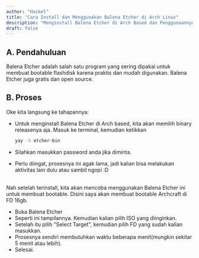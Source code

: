 ```yaml
---
author: "Haikel"
title: "Cara Install dan Menggunakan Balena Etcher di Arch Linux"
description: "Menginstall Balena Etcher di Arch Based dan Penggunaannya"
draft: false
---
```


[](./thumbnail.png)

## A. Pendahuluan

Balena Etcher adalah salah satu program yang sering dipakai untuk membuat bootable flashdisk karena praktis dan mudah digunakan. Balena Etcher juga gratis dan open source. 

## B. Proses

Oke kita langsung ke tahapannya:

- Untuk menginstall Balena Etcher di Arch based, kita akan memilih binary releasenya aja. Masuk ke terminal, kemudian ketikkan 
  
  ```sh 
  yay -S etcher-bin
  ``` 

- Silahkan masukkan password anda jika diminta. 

- Perlu diingat, prosesnya ini agak lama, jadi kalian bisa melakukan aktivitas lain dulu atau sambil ngopi :D
<br>
Nah setelah terinstall, kita akan mencoba menggunakan Balena Etcher ini untuk membuat bootable. Disini saya akan membuat bootable Archcraft di FD 16gb. 

- Buka Balena Etcher
- Seperti ini tampilannya. Kemudian kalian pilih ISO yang diinginkan. 
- Setelah itu pilih "Select Target", kemudian pilih FD yang sudah kalian masukkan. 
- Prosesnya sendiri membutuhkan waktu beberapa menit(mungkin sekitar 5 menit atau lebih).
- Selesai. 
